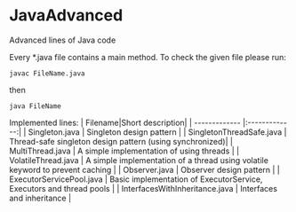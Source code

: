 # JavaAdvanced
Advanced lines of Java code

Every *.java file contains a main method. To check the given file please run:
```
javac FileName.java
```
then
```
java FileName
```
Implemented lines:
| Filename|Short description|
| ------------- |:-------------:|
| Singleton.java | Singleton design pattern |
| SingletonThreadSafe.java | Thread-safe singleton design pattern (using synchronized)|
| MultiThread.java  | A simple implementation of using threads |
| VolatileThread.java | A simple implementation of a thread using volatile keyword to prevent caching |
| Observer.java | Observer design pattern |
| ExecutorServicePool.java | Basic implementation of ExecutorService, Executors and thread pools |
| InterfacesWithInheritance.java | Interfaces and inheritance |
